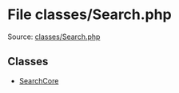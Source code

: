 File classes/Search.php
=========

Source: [classes/Search.php](https://github.com/PrestaShop/PrestaShop/blob/1.5.4.0/classes/Search.php)


Classes
-------

* [SearchCore](class.SearchCore.md)

